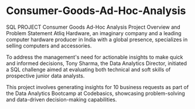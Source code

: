 # Consumer-Goods-Ad-Hoc-Analysis
SQL PROJECT Consumer Goods Ad-Hoc Analysis
Project Overview and Problem Statement
Atliq Hardware, an imaginary company and a leading computer hardware producer in India with a global presence, specializes in selling computers and accessories.

To address the management's need for actionable insights to make quick and informed decisions, Tony Sharma, the Data Analytics Director, initiated a SQL challenge aimed at evaluating both technical and soft skills of prospective junior data analysts.

This project involves generating insights for 10 business requests as part of the Data Analytics Bootcamp at Codebasics, showcasing problem-solving and data-driven decision-making capabilities.
